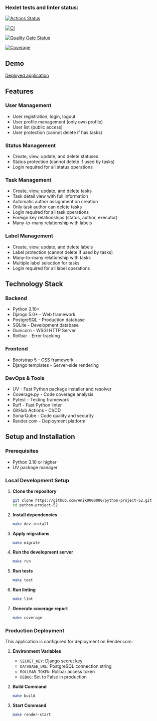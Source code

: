 ### Hexlet tests and linter status:
[![Actions Status](https://github.com/Anik0000000/python-project-52/actions/workflows/hexlet-check.yml/badge.svg)](https://github.com/Anik0000000/python-project-52/actions)

[![CI](https://github.com/Anik0000000/python-project-52/actions/workflows/pyci.yml/badge.svg)](https://github.com/Anik0000000/python-project-52/actions/workflows/pyci.yml)

[![Quality Gate Status](https://sonarcloud.io/api/project_badges/measure?project=Anik0000000_python-project-52&metric=alert_status)](https://sonarcloud.io/summary/new_code?id=Anik0000000_python-project-52)

[![Coverage](https://sonarcloud.io/api/project_badges/measure?project=Anik0000000_python-project-52&metric=coverage)](https://sonarcloud.io/summary/new_code?id=Anik0000000_python-project-52)

## Demo
[Deployed application](https://python-project-52-j8mu.onrender.com/)

## Features

### User Management
- User registration, login, logout
- User profile management (only own profile)
- User list (public access)
- User protection (cannot delete if has tasks)

### Status Management
- Create, view, update, and delete statuses
- Status protection (cannot delete if used by tasks)
- Login required for all status operations

### Task Management
- Create, view, update, and delete tasks
- Task detail view with full information
- Automatic author assignment on creation
- Only task author can delete tasks
- Login required for all task operations
- Foreign key relationships (status, author, executor)
- Many-to-many relationship with labels

### Label Management
- Create, view, update, and delete labels
- Label protection (cannot delete if used by tasks)
- Many-to-many relationship with tasks
- Multiple label selection for tasks
- Login required for all label operations

## Technology Stack

### Backend
- Python 3.10+
- Django 5.0+ - Web framework
- PostgreSQL - Production database
- SQLite - Development database
- Gunicorn - WSGI HTTP Server
- Rollbar - Error tracking

### Frontend
- Bootstrap 5 - CSS framework
- Django templates - Server-side rendering

### DevOps & Tools
- UV - Fast Python package installer and resolver
- Coverage.py - Code coverage analysis
- Pytest - Testing framework
- Ruff - Fast Python linter
- GitHub Actions - CI/CD
- SonarQube - Code quality and security
- Render.com - Deployment platform

## Setup and Installation

### Prerequisites
- Python 3.10 or higher
- UV package manager

### Local Development Setup

1. **Clone the repository**
   ```bash
   git clone https://github.com/Anik0000000/python-project-52.git
   cd python-project-52
   ```

2. **Install dependencies**
   ```bash
   make dev-install
   ```

3. **Apply migrations**
   ```bash
   make migrate
   ```

4. **Run the development server**
   ```bash
   make run
   ```

5. **Run tests**
   ```bash
   make test
   ```

6. **Run linting**
   ```bash
   make lint
   ```

7. **Generate coverage report**
   ```bash
   make coverage
   ```

### Production Deployment

This application is configured for deployment on Render.com:

1. **Environment Variables**
   - `SECRET_KEY`: Django secret key
   - `DATABASE_URL`: PostgreSQL connection string
   - `ROLLBAR_TOKEN`: Rollbar access token
   - `DEBUG`: Set to False in production

2. **Build Command**
   ```bash
   make build
   ```

3. **Start Command**
   ```bash
   make render-start
   ```